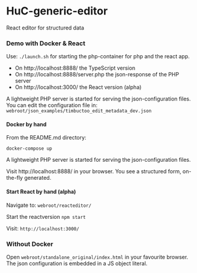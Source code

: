 # HuC-generic-editor

React editor for structured data

### Demo with Docker & React 

Use:
```./launch.sh```
for starting the php-container for php and the react app.

* On http://localhost:8888/ the TypeScript version
* On http://localhost:8888/server.php the json-response of the PHP server
* On http://localhost:3000/ the React version (alpha)

A lightweight PHP server is started for serving the json-configuration files. 
You can edit the configuration file in:
```webroot/json_examples/timbuctoo_edit_metadata_dev.json```


####  Docker by hand

From the README.md directory:

 ```docker-compose up```

A lightweight PHP server is started for serving the json-configuration files. 

Visit http://localhost:8888/  in your browser. 
You see a structured form, on-the-fly generated. 

 
#### Start React by hand (alpha)

Navigate to: ```webroot/reacteditor/```

Start the reactversion ```npm start```

Visit: ```http://localhost:3000/```


### Without Docker

Open  ```webroot/standalone_original/index.html``` in your favourite browser.
The json configuration is embedded in a JS object literal.


